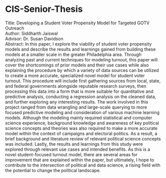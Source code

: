 # CIS-Senior-Thesis

Title: Developing a Student Voter Propensity Model for Targeted GOTV Outreach <br> 
Author: Siddharth Jaiswal<br>
Advisor: Dr. Susan Davidson<br>
Abstract:
In this paper, I explore the viability of student voter propensity models and describe the results and learnings gained from building these models at a smaller scale in the greater Philadelphia area. Through analyzing past and current techniques for modeling turnout, this paper will cover the shortcomings of prior models and their use cases while also explaining the procedure by which a variety of data sources can be utilized to create a more accurate, specialized novel model for student voter turnout. This procedure will include first gathering sources from local, state, and federal governments alongside reputable research surveys, then processing this data into a form that is more suitable for quantitative and predictive analysis, conducting a regression analysis on the cleaned data, and further exploring any interesting results. The work involved in this project ranged from data wrangling and large-scale querying to more focused predictive modeling and consideration of various machine learning models. Although the modeling mainly required statistical and computer science experience, background knowledge and awareness of key political science concepts and theories was also required to make a more accurate model within the context of campaigns and electoral politics. As a result, a brief background and literature review of relevant political science concepts was included. Lastly, the results and learnings from this study were explored through relevant use cases and intended benefits. As this is a novel student-focused turnout model, there are several areas for improvement that are explained within the paper, but ultimately, I hope to contribute to the intersection of political and data science, a rising field with the potential to change the political landscape.
